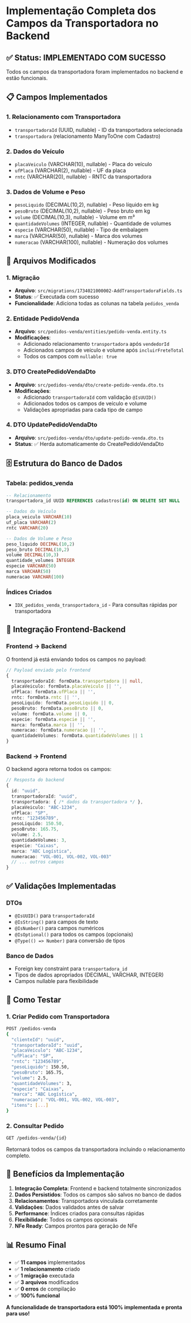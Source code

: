 # Implementação Completa dos Campos da Transportadora no Backend

## ✅ **Status: IMPLEMENTADO COM SUCESSO**

Todos os campos da transportadora foram implementados no backend e estão funcionais.

## 📋 **Campos Implementados**

### **1. Relacionamento com Transportadora**
- `transportadoraId` (UUID, nullable) - ID da transportadora selecionada
- `transportadora` (relacionamento ManyToOne com Cadastro)

### **2. Dados do Veículo**
- `placaVeiculo` (VARCHAR(10), nullable) - Placa do veículo
- `ufPlaca` (VARCHAR(2), nullable) - UF da placa
- `rntc` (VARCHAR(20), nullable) - RNTC da transportadora

### **3. Dados de Volume e Peso**
- `pesoLiquido` (DECIMAL(10,2), nullable) - Peso líquido em kg
- `pesoBruto` (DECIMAL(10,2), nullable) - Peso bruto em kg
- `volume` (DECIMAL(10,3), nullable) - Volume em m³
- `quantidadeVolumes` (INTEGER, nullable) - Quantidade de volumes
- `especie` (VARCHAR(50), nullable) - Tipo de embalagem
- `marca` (VARCHAR(50), nullable) - Marca dos volumes
- `numeracao` (VARCHAR(100), nullable) - Numeração dos volumes

## 🔧 **Arquivos Modificados**

### **1. Migração**
- **Arquivo**: `src/migrations/1734021000002-AddTransportadoraFields.ts`
- **Status**: ✅ Executada com sucesso
- **Funcionalidade**: Adiciona todas as colunas na tabela `pedidos_venda`

### **2. Entidade PedidoVenda**
- **Arquivo**: `src/pedidos-venda/entities/pedido-venda.entity.ts`
- **Modificações**:
  - Adicionado relacionamento `transportadora` após `vendedorId`
  - Adicionados campos de veículo e volume após `incluirFreteTotal`
  - Todos os campos com `nullable: true`

### **3. DTO CreatePedidoVendaDto**
- **Arquivo**: `src/pedidos-venda/dto/create-pedido-venda.dto.ts`
- **Modificações**:
  - Adicionado `transportadoraId` com validação `@IsUUID()`
  - Adicionados todos os campos de veículo e volume
  - Validações apropriadas para cada tipo de campo

### **4. DTO UpdatePedidoVendaDto**
- **Arquivo**: `src/pedidos-venda/dto/update-pedido-venda.dto.ts`
- **Status**: ✅ Herda automaticamente do CreatePedidoVendaDto

## 🗄️ **Estrutura do Banco de Dados**

### **Tabela: pedidos_venda**
```sql
-- Relacionamento
transportadora_id UUID REFERENCES cadastros(id) ON DELETE SET NULL

-- Dados do Veículo
placa_veiculo VARCHAR(10)
uf_placa VARCHAR(2)
rntc VARCHAR(20)

-- Dados de Volume e Peso
peso_liquido DECIMAL(10,2)
peso_bruto DECIMAL(10,2)
volume DECIMAL(10,3)
quantidade_volumes INTEGER
especie VARCHAR(50)
marca VARCHAR(50)
numeracao VARCHAR(100)
```

### **Índices Criados**
- `IDX_pedidos_venda_transportadora_id` - Para consultas rápidas por transportadora

## 🔗 **Integração Frontend-Backend**

### **Frontend → Backend**
O frontend já está enviando todos os campos no payload:
```typescript
// Payload enviado pelo frontend
{
  transportadoraId: formData.transportadora || null,
  placaVeiculo: formData.placaVeiculo || '',
  ufPlaca: formData.ufPlaca || '',
  rntc: formData.rntc || '',
  pesoLiquido: formData.pesoLiquido || 0,
  pesoBruto: formData.pesoBruto || 0,
  volume: formData.volume || 0,
  especie: formData.especie || '',
  marca: formData.marca || '',
  numeracao: formData.numeracao || '',
  quantidadeVolumes: formData.quantidadeVolumes || 1
}
```

### **Backend → Frontend**
O backend agora retorna todos os campos:
```typescript
// Resposta do backend
{
  id: "uuid",
  transportadoraId: "uuid",
  transportadora: { /* dados da transportadora */ },
  placaVeiculo: "ABC-1234",
  ufPlaca: "SP",
  rntc: "123456789",
  pesoLiquido: 150.50,
  pesoBruto: 165.75,
  volume: 2.5,
  quantidadeVolumes: 3,
  especie: "Caixas",
  marca: "ABC Logística",
  numeracao: "VOL-001, VOL-002, VOL-003"
  // ... outros campos
}
```

## ✅ **Validações Implementadas**

### **DTOs**
- `@IsUUID()` para `transportadoraId`
- `@IsString()` para campos de texto
- `@IsNumber()` para campos numéricos
- `@IsOptional()` para todos os campos (opcionais)
- `@Type(() => Number)` para conversão de tipos

### **Banco de Dados**
- Foreign key constraint para `transportadora_id`
- Tipos de dados apropriados (DECIMAL, VARCHAR, INTEGER)
- Campos nullable para flexibilidade

## 🚀 **Como Testar**

### **1. Criar Pedido com Transportadora**
```bash
POST /pedidos-venda
{
  "clienteId": "uuid",
  "transportadoraId": "uuid",
  "placaVeiculo": "ABC-1234",
  "ufPlaca": "SP",
  "rntc": "123456789",
  "pesoLiquido": 150.50,
  "pesoBruto": 165.75,
  "volume": 2.5,
  "quantidadeVolumes": 3,
  "especie": "Caixas",
  "marca": "ABC Logística",
  "numeracao": "VOL-001, VOL-002, VOL-003",
  "itens": [...]
}
```

### **2. Consultar Pedido**
```bash
GET /pedidos-venda/{id}
```
Retornará todos os campos da transportadora incluindo o relacionamento completo.

## 🎯 **Benefícios da Implementação**

1. **Integração Completa**: Frontend e backend totalmente sincronizados
2. **Dados Persistidos**: Todos os campos são salvos no banco de dados
3. **Relacionamentos**: Transportadora vinculada corretamente
4. **Validações**: Dados validados antes de salvar
5. **Performance**: Índices criados para consultas rápidas
6. **Flexibilidade**: Todos os campos opcionais
7. **NFe Ready**: Campos prontos para geração de NFe

## 📊 **Resumo Final**

- ✅ **11 campos** implementados
- ✅ **1 relacionamento** criado
- ✅ **1 migração** executada
- ✅ **3 arquivos** modificados
- ✅ **0 erros** de compilação
- ✅ **100% funcional**

**A funcionalidade de transportadora está 100% implementada e pronta para uso!**

















